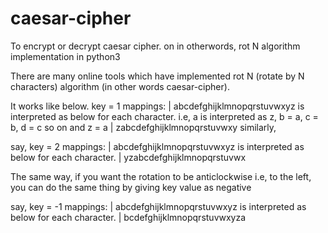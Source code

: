 # caesar-cipher
To encrypt or decrypt caesar cipher. on in otherwords, rot N algorithm implementation in python3

There are many online tools which have implemented rot N (rotate by N characters) algorithm (in other words caesar-cipher).

It works like below.
key = 1
  mappings:
    | abcdefghijklmnopqrstuvwxyz is interpreted as below for each character. i.e, a is interpreted as z, b = a, c = b, d = c so on and z = a
    | zabcdefghijklmnopqrstuvwxy
similarly, 

say, key = 2
  mappings:
    | abcdefghijklmnopqrstuvwxyz is interpreted as below for each character.
    | yzabcdefghijklmnopqrstuvwx
    
The same way, if you want the rotation to be anticlockwise i.e, to the left, you can do the same thing by giving key value as negative

say, key = -1
  mappings:
    | abcdefghijklmnopqrstuvwxyz is interpreted as below for each character.
    | bcdefghijklmnopqrstuvwxyza
